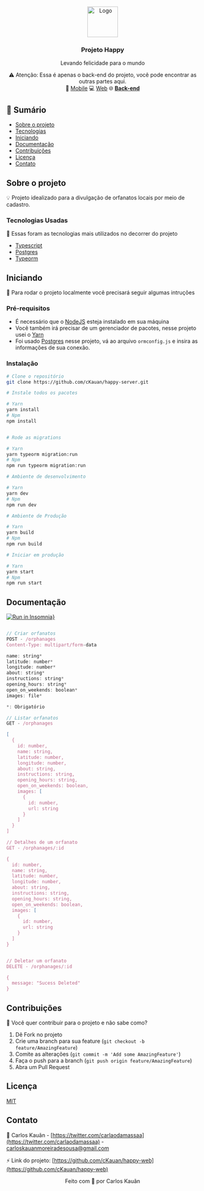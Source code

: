 <!-- PROJECT LOGO -->
<br />
<p align="center">
    <img src="https://i.ibb.co/9tmXJf4/happy.png" alt="Logo" height="80" />
  <h3 align="center">Projeto Happy</h3>
  <p align="center">Levando felicidade para o mundo</p>
    


<p align="center">
    ⚠️ Atenção: Essa é apenas o back-end do projeto, você pode encontrar as outras partes aqui.
    <br>
 📱 <a href="https://github.com/cKauan/happy-mobile">Mobile</a>
 💻 <a href="https://github.com/cKauan/happy-web">Web</a>
  🌐 <strong><a href="https://github.com/cKauan/happy-server">Back-end</a></strong>
</p>

<!-- TABLE OF CONTENTS -->
## :paperclip: Sumário

* [Sobre o projeto](#sobre-o-projeto)
* [Tecnologias](#tecnologias-usadas)
* [Iniciando](#iniciando)
* [Documentação](#documentação)
* [Contribuições](#contribuições)
* [Licença](#licença)
* [Contato](#contato)

 
## Sobre o projeto

💡 Projeto idealizado para a divulgação de orfanatos locais por meio de cadastro.

### Tecnologias Usadas
:pushpin: Essas foram as tecnologias mais utilizados no decorrer do projeto
* [Typescript](https://www.typescriptlang.org)
* [Postgres](https://www.postgresql.org)
* [Typeorm](https://typeorm.io/#/)


<!-- GETTING STARTED -->
## Iniciando
:bookmark: Para rodar o projeto localmente você precisará seguir algumas intruções

### Pré-requisitos

- É necessário que o <a href="https://nodejs.org/en/">NodeJS</a> esteja instalado em sua máquina
- Você também irá precisar de um gerenciador de pacotes, nesse projeto usei o <a href="https://yarnpkg.com">Yarn</a>
- Foi usado <a href="https://www.postgresql.org">Postgres</a> nesse projeto, vá ao arquivo ```ormconfig.js``` e insira as informações de sua conexão.

### Instalação

```bash
# Clone o repositório
git clone https://github.com/cKauan/happy-server.git

# Instale todos os pacotes

# Yarn
yarn install
# Npm
npm install


# Rode as migrations

# Yarn
yarn typeorm migration:run
# Npm
npm run typeorm migration:run

# Ambiente de desenvolvimento

# Yarn
yarn dev
# Npm
npm run dev

# Ambiente de Produção

# Yarn
yarn build
# Npm
npm run build

# Iniciar em produção

# Yarn
yarn start
# Npm
npm run start
```


<!-- USAGE EXAMPLES -->
## Documentação

[![Run in Insomnia}](https://insomnia.rest/images/run.svg)](https://insomnia.rest/run/?label=Happy%20Servidor&uri=https%3A%2F%2Fgithub.com%2FcKauan%2Fhappy-server%2Fblob%2Fmaster%2Finsomnia-workspace.json)

```js

// Criar orfanatos
POST - /orphanages
Content-Type: multipart/form-data

name: string*
latitude: number*
longitude: number*
about: string*
instructions: string*
opening_hours: string*
open_on_weekends: boolean*
images: file*

*: Obrigatório

// Listar orfanatos
GET - /orphanages

[
  {
    id: number,
    name: string,
    latitude: number,
    longitude: number,
    about: string,
    instructions: string,
    opening_hours: string,
    open_on_weekends: boolean,
    images: [
      {
        id: number,
        url: string
      }
    ]
  }
]

// Detalhes de um orfanato
GET - /orphanages/:id

{
  id: number,
  name: string,
  latitude: number,
  longitude: number,
  about: string,
  instructions: string,
  opening_hours: string,
  open_on_weekends: boolean,
  images: [
    {
      id: number,
      url: string
    }
  ]
}


// Deletar um orfanato
DELETE - /orphanages/:id

{
  message: "Sucess Deleted"
}

```
<!-- CONTRIBUTING -->
## Contribuições

:dart: Você quer contribuir para o projeto e não sabe como?

1. Dê Fork no projeto
2. Crie uma branch para sua feature (`git checkout -b feature/AmazingFeature`)
3. Comite as alterações (`git commit -m 'Add some AmazingFeature'`)
4. Faça o push para a branch (`git push origin feature/AmazingFeature`)
5. Abra um Pull Request

<!-- LICENSE -->
## Licença

<a href="https://choosealicense.com/licenses/mit/">MIT</a>

<!-- CONTACT -->
## Contato

:boy: Carlos Kauãn - [https://twitter.com/carlaodamassaa](https://twitter.com/carlaodamassaa) - carloskauanmoreiradesousa@gmail.com

:zap: Link do projeto: [https://github.com/cKauan/happy-web](https://github.com/cKauan/happy-web)

<p align="center">Feito com 💚 por Carlos Kauãn</p>
